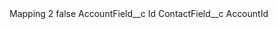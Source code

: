 <?xml version="1.0" encoding="UTF-8"?>
<CustomMetadata xmlns="http://soap.sforce.com/2006/04/metadata" xmlns:xsi="http://www.w3.org/2001/XMLSchema-instance" xmlns:xsd="http://www.w3.org/2001/XMLSchema">
    <label>Mapping 2</label>
    <protected>false</protected>
    <values>
        <field>AccountField__c</field>
        <value xsi:type="xsd:string">Id</value>
    </values>
    <values>
        <field>ContactField__c</field>
        <value xsi:type="xsd:string">AccountId</value>
    </values>
</CustomMetadata>
